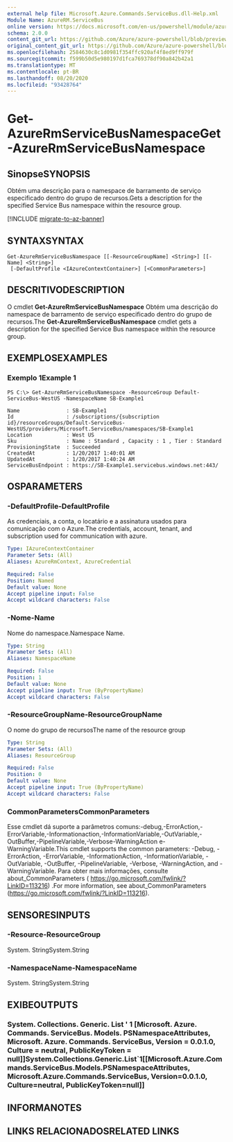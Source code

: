 ```yaml
---
external help file: Microsoft.Azure.Commands.ServiceBus.dll-Help.xml
Module Name: AzureRM.ServiceBus
online version: https://docs.microsoft.com/en-us/powershell/module/azurerm.servicebus/get-azurermservicebusnamespace
schema: 2.0.0
content_git_url: https://github.com/Azure/azure-powershell/blob/preview/src/ResourceManager/ServiceBus/Commands.ServiceBus/help/Get-AzureRmServiceBusNamespace.md
original_content_git_url: https://github.com/Azure/azure-powershell/blob/preview/src/ResourceManager/ServiceBus/Commands.ServiceBus/help/Get-AzureRmServiceBusNamespace.md
ms.openlocfilehash: 2584630c8c1d0981f354ffc920af4f8ed9ff979f
ms.sourcegitcommit: f599b50d5e980197d1fca769378df90a842b42a1
ms.translationtype: MT
ms.contentlocale: pt-BR
ms.lasthandoff: 08/20/2020
ms.locfileid: "93428764"
---
```

# <span data-ttu-id="d236f-101">Get-AzureRmServiceBusNamespace</span><span class="sxs-lookup"><span data-stu-id="d236f-101">Get-AzureRmServiceBusNamespace</span></span>

## <span data-ttu-id="d236f-102">Sinopse</span><span class="sxs-lookup"><span data-stu-id="d236f-102">SYNOPSIS</span></span>
<span data-ttu-id="d236f-103">Obtém uma descrição para o namespace de barramento de serviço especificado dentro do grupo de recursos.</span><span class="sxs-lookup"><span data-stu-id="d236f-103">Gets a description for the specified Service Bus namespace within the resource group.</span></span>

[!INCLUDE [migrate-to-az-banner](../../includes/migrate-to-az-banner.md)]

## <span data-ttu-id="d236f-104">SYNTAX</span><span class="sxs-lookup"><span data-stu-id="d236f-104">SYNTAX</span></span>

```
Get-AzureRmServiceBusNamespace [[-ResourceGroupName] <String>] [[-Name] <String>]
 [-DefaultProfile <IAzureContextContainer>] [<CommonParameters>]
```

## <span data-ttu-id="d236f-105">DESCRITIVO</span><span class="sxs-lookup"><span data-stu-id="d236f-105">DESCRIPTION</span></span>
<span data-ttu-id="d236f-106">O cmdlet **Get-AzureRmServiceBusNamespace** Obtém uma descrição do namespace de barramento de serviço especificado dentro do grupo de recursos.</span><span class="sxs-lookup"><span data-stu-id="d236f-106">The **Get-AzureRmServiceBusNamespace** cmdlet gets a description for the specified Service Bus namespace within the resource group.</span></span>

## <span data-ttu-id="d236f-107">EXEMPLOS</span><span class="sxs-lookup"><span data-stu-id="d236f-107">EXAMPLES</span></span>

### <span data-ttu-id="d236f-108">Exemplo 1</span><span class="sxs-lookup"><span data-stu-id="d236f-108">Example 1</span></span>

```
PS C:\> Get-AzureRmServiceBusNamespace -ResourceGroup Default-ServiceBus-WestUS -NamespaceName SB-Example1

Name               : SB-Example1
Id                 : /subscriptions/{subscription id}/resourceGroups/Default-ServiceBus-WestUS/providers/Microsoft.ServiceBus/namespaces/SB-Example1
Location           : West US
Sku                : Name : Standard , Capacity : 1 , Tier : Standard
ProvisioningState  : Succeeded
CreatedAt          : 1/20/2017 1:40:01 AM
UpdatedAt          : 1/20/2017 1:40:24 AM
ServiceBusEndpoint : https://SB-Example1.servicebus.windows.net:443/

```

## <span data-ttu-id="d236f-109">OS</span><span class="sxs-lookup"><span data-stu-id="d236f-109">PARAMETERS</span></span>

### <span data-ttu-id="d236f-110">-DefaultProfile</span><span class="sxs-lookup"><span data-stu-id="d236f-110">-DefaultProfile</span></span>
<span data-ttu-id="d236f-111">As credenciais, a conta, o locatário e a assinatura usados para comunicação com o Azure.</span><span class="sxs-lookup"><span data-stu-id="d236f-111">The credentials, account, tenant, and subscription used for communication with azure.</span></span>

```yaml
Type: IAzureContextContainer
Parameter Sets: (All)
Aliases: AzureRmContext, AzureCredential

Required: False
Position: Named
Default value: None
Accept pipeline input: False
Accept wildcard characters: False
```

### <span data-ttu-id="d236f-112">-Nome</span><span class="sxs-lookup"><span data-stu-id="d236f-112">-Name</span></span>
<span data-ttu-id="d236f-113">Nome do namespace.</span><span class="sxs-lookup"><span data-stu-id="d236f-113">Namespace Name.</span></span>

```yaml
Type: String
Parameter Sets: (All)
Aliases: NamespaceName

Required: False
Position: 1
Default value: None
Accept pipeline input: True (ByPropertyName)
Accept wildcard characters: False
```

### <span data-ttu-id="d236f-114">-ResourceGroupName</span><span class="sxs-lookup"><span data-stu-id="d236f-114">-ResourceGroupName</span></span>
<span data-ttu-id="d236f-115">O nome do grupo de recursos</span><span class="sxs-lookup"><span data-stu-id="d236f-115">The name of the resource group</span></span>

```yaml
Type: String
Parameter Sets: (All)
Aliases: ResourceGroup

Required: False
Position: 0
Default value: None
Accept pipeline input: True (ByPropertyName)
Accept wildcard characters: False
```

### <span data-ttu-id="d236f-116">CommonParameters</span><span class="sxs-lookup"><span data-stu-id="d236f-116">CommonParameters</span></span>
<span data-ttu-id="d236f-117">Esse cmdlet dá suporte a parâmetros comuns:-debug,-ErrorAction,-ErrorVariable,-Informationaction,-InformationVariable,-OutVariable,-OutBuffer,-PipelineVariable,-Verbose-WarningAction e-WarningVariable.</span><span class="sxs-lookup"><span data-stu-id="d236f-117">This cmdlet supports the common parameters: -Debug, -ErrorAction, -ErrorVariable, -InformationAction, -InformationVariable, -OutVariable, -OutBuffer, -PipelineVariable, -Verbose, -WarningAction, and -WarningVariable.</span></span> <span data-ttu-id="d236f-118">Para obter mais informações, consulte about_CommonParameters ( https://go.microsoft.com/fwlink/?LinkID=113216) .</span><span class="sxs-lookup"><span data-stu-id="d236f-118">For more information, see about_CommonParameters (https://go.microsoft.com/fwlink/?LinkID=113216).</span></span>

## <span data-ttu-id="d236f-119">SENSORES</span><span class="sxs-lookup"><span data-stu-id="d236f-119">INPUTS</span></span>

### <span data-ttu-id="d236f-120">-Resource</span><span class="sxs-lookup"><span data-stu-id="d236f-120">-ResourceGroup</span></span>
<span data-ttu-id="d236f-121">System. String</span><span class="sxs-lookup"><span data-stu-id="d236f-121">System.String</span></span>

### <span data-ttu-id="d236f-122">-NamespaceName</span><span class="sxs-lookup"><span data-stu-id="d236f-122">-NamespaceName</span></span>
 <span data-ttu-id="d236f-123">System. String</span><span class="sxs-lookup"><span data-stu-id="d236f-123">System.String</span></span>

## <span data-ttu-id="d236f-124">EXIBE</span><span class="sxs-lookup"><span data-stu-id="d236f-124">OUTPUTS</span></span>

### <span data-ttu-id="d236f-125">System. Collections. Generic. List ' 1 [Microsoft. Azure. Commands. ServiceBus. Models. PSNamespaceAttributes, Microsoft. Azure. Commands. ServiceBus, Version = 0.0.1.0, Culture = neutral, PublicKeyToken = null]]</span><span class="sxs-lookup"><span data-stu-id="d236f-125">System.Collections.Generic.List\`1[[Microsoft.Azure.Commands.ServiceBus.Models.PSNamespaceAttributes, Microsoft.Azure.Commands.ServiceBus, Version=0.0.1.0, Culture=neutral, PublicKeyToken=null]]</span></span>

## <span data-ttu-id="d236f-126">INFORMA</span><span class="sxs-lookup"><span data-stu-id="d236f-126">NOTES</span></span>

## <span data-ttu-id="d236f-127">LINKS RELACIONADOS</span><span class="sxs-lookup"><span data-stu-id="d236f-127">RELATED LINKS</span></span>


